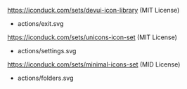 https://iconduck.com/sets/devui-icon-library (MIT License)
- actions/exit.svg

https://iconduck.com/sets/unicons-icon-set (MIT License)
- actions/settings.svg

https://iconduck.com/sets/minimal-icons-set (MID License)
- actions/folders.svg